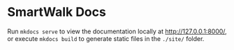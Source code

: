 # SmartWalk Docs

Run `mkdocs serve` to view the documentation locally at http://127.0.0.1:8000/, or execute `mkdocs build` to generate static files in the `./site/` folder.
